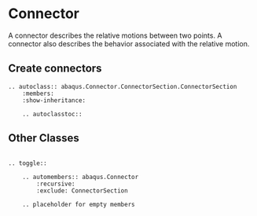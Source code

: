 # Connector

A connector describes the relative motions between two points. A connector also describes the behavior associated with the relative motion.

## Create connectors

```{eval-rst}
.. autoclass:: abaqus.Connector.ConnectorSection.ConnectorSection
    :members:
    :show-inheritance:

    .. autoclasstoc::

```

## Other Classes

```{eval-rst}

.. toggle::

    .. automembers:: abaqus.Connector
        :recursive:
        :exclude: ConnectorSection

    .. placeholder for empty members
```
